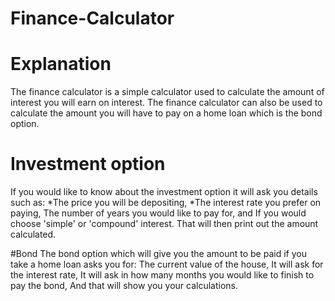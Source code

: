# Finance-Calculator
# Explanation
The finance calculator is a simple calculator used to calculate the amount of interest you will earn on interest.
The finance calculator can also be used to calculate the amount you will have to pay on a home loan which is the bond option.

# Investment option
If you would like to know about the investment option it will ask you details such as:
*The price you will be depositing,
*The interest rate you prefer on paying,
The number of years you would like to pay for, and 
If you would choose 'simple' or 'compound' interest.
That will then print out the amount calculated.

#Bond 
The bond option which will give you the amount to be paid if you take a home loan asks you for:
The current value of the house,
It will ask for the interest rate,
It will ask in how many months you would like to finish to pay the bond,
And that will show you your calculations.
